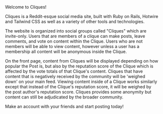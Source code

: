 Welcome to Cliques!

Cliques is a Reddit-esque social media site, built with Ruby on Rails, Hotwire and Tailwind CSS as well as a variety of other tools and technologies.

The website is organized into social groups called "Cliques" which are invite-only. Users that are members of a clique can make posts, leave comments, and vote on content within the Clique. Users who are not members will be able to view content, however unless a user has a membership all content will be anonymous inside the Clique.

On the front page, content from Cliques will be displayed depending on how popular the Post is, but also by the reputation score of the Clique which is affected by the vote totals of that Clique's content. Cliques that have content that is negatively received by the community will be 'weighed down' on your main feed. Viewing content inside of a Clique works similarly except that instead of the Clique's reputation score, it will be weighed by the post author's reputation score. Cliques provides some anonymity but content can still be adjudicated by the broader community.

Make an account with your friends and start posting today!

